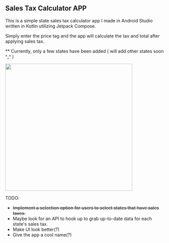 ## Sales Tax Calculator APP

This is a simple state sales tax calculator app I made in Android Studio written in Kotlin utilizing Jetpack Compose.

Simply enter the price tag and the app will calculate the tax and total after applying sales tax. 

** Currently, only a few states have been added ( will add other states soon ^_^ )

<img src="https://github.com/mylifeisoofed/Sales-Tax-Calculator/assets/58831022/75ffb0e6-1dae-47c0-b657-ab1f0efe90e9" width="400">

TODO:
- ~~Implement a selection option for users to select states that have sales taxes.~~
- Maybe look for an API to hook up to grab up-to-date data for each state's sales tax.
- Make UI look better(?)
- Give the app a cool name(?)
